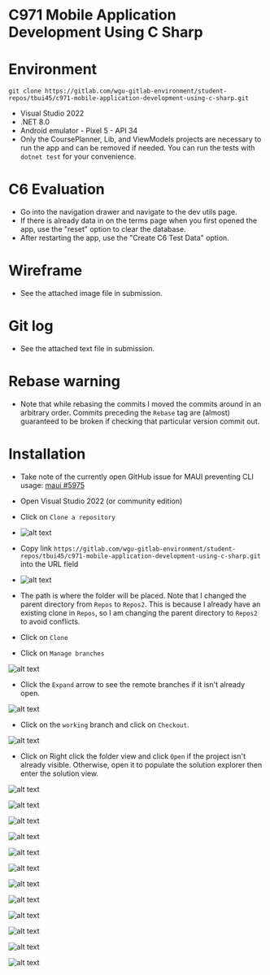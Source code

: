 # C971 Mobile Application Development Using C Sharp

# Environment

```
git clone https://gitlab.com/wgu-gitlab-environment/student-repos/tbui45/c971-mobile-application-development-using-c-sharp.git
```
- Visual Studio 2022
- .NET 8.0
- Android emulator - Pixel 5 - API 34
- Only the CoursePlanner, Lib, and ViewModels projects are necessary to run the app and can be removed if needed. You can run the tests with `dotnet test` for your convenience.

# C6 Evaluation
- Go into the navigation drawer and navigate to the dev utils page.
- If there is already data in on the terms page when you first opened the app, use the "reset" option to clear the database.
- After restarting the app, use the "Create C6 Test Data" option.

# Wireframe
- See the attached image file in submission.

# Git log
- See the attached text file in submission.


# Rebase warning

- Note that while rebasing the commits I moved the commits around in an arbitrary order. Commits preceding the `Rebase` tag are (almost) guaranteed to be broken if checking that particular version commit out.

# Installation

- Take note of the currently open GitHub issue for MAUI preventing CLI usage: [maui #5975](https://github.com/dotnet/maui/issues/5975)

- Open Visual Studio 2022 (or community edition)
- Click on `Clone a repository`

- ![alt text](image-2.png)

- Copy link `https://gitlab.com/wgu-gitlab-environment/student-repos/tbui45/c971-mobile-application-development-using-c-sharp.git` into the URL field

- ![alt text](image-1.png)
- The path is where the folder will be placed. Note that I changed the parent directory from `Repos` to `Repos2`. This is because I already have an existing clone in `Repos`, so I am changing the parent directory to `Repos2` to avoid conflicts.
- Click on `Clone`
- Click on `Manage branches`

![alt text](image-3.png)

- Click the `Expand` arrow to see the remote branches if it isn't already open.

![alt text](image-4.png)

- Click on the `working` branch and click on `Checkout`.

![alt text](image-5.png)

- Click on Right click the folder view and click `Open` if the project isn't already visible. Otherwise, open it to populate the solution explorer then enter the solution view. 

![alt text](image-6.png)

![alt text](image.png)

![alt text](image-7.png)

![alt text](image-8.png)

![alt text](image-9.png)

![alt text](image-10.png)

![alt text](image-11.png)

![alt text](image-12.png)

![alt text](image-13.png)

![alt text](image-14.png)

![alt text](image-15.png)

![alt text](image-16.png)